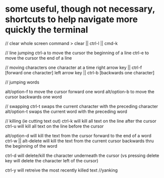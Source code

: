 # some useful, though not necessary, shortcuts to help navigate more quickly the terminal

// clear whole screen
command > clear
||
ctrl-l || cmd-k

// line jumping
ctrl-a to move the cursor the beginning of a line
ctrl-e to move the cursor the end of a line

// moving characters one character at a time
right arrow key || ctrl-f [forward one character]
left arrow key || ctrl-b [backwards one character]

<!-- thought being that dont have to move hands in order to move the cursor (which have to move right hand off center of the keyboard in order to use the arrow keys) -->

// jumping words

alt/option-f to move the cursor forward one word
alt/option-b to move the cursor backwards one word

<!-- note that i changed a keyboard setting in terminal>preferences to "use option as meta key" in order to make these work -->

// swapping
ctrl-t swaps the current character with the preceding character
alt/option-t swaps the current word with the preceding word

// killing (ie cutting text out)
ctrl-k will kill all text on the line after the cursor
ctrl-u will kill all text on the line before the cursor

alt/option-d will kill the text from the cursor forward to the end of a word
ctrl-w || alt-delete will kill the text from the current cursor backwards thru the beginning of the word

ctrl-d will delete/kill the character underneath the cursor (vs pressing delete key will delete the character left of the cursor)

ctrl-y will retreive the most recently killed text //yanking

